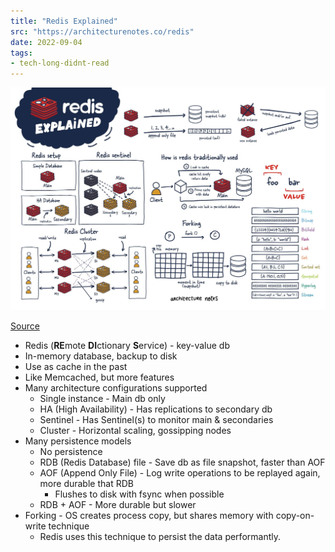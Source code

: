 ```yaml
---
title: "Redis Explained"
src: "https://architecturenotes.co/redis"
date: 2022-09-04
tags:
- tech-long-didnt-read
---
```


![](1-Projects/tech-long-didnt-read/Images/Redis%20Explained.png)

[Source](https://architecturenotes.co/redis)

- Redis (**RE**mote **DI**ctionary **S**ervice) - key-value db
- In-memory database, backup to disk
- Use as cache in the past
- Like Memcached, but more features
- Many architecture configurations supported
  - Single instance - Main db only
  - HA (High Availability) - Has replications to secondary db
  - Sentinel - Has Sentinel(s) to monitor main & secondaries
  - Cluster - Horizontal scaling, gossipping nodes
- Many persistence models
  - No persistence
  - RDB (Redis Database) file - Save db as file snapshot, faster than AOF
  - AOF (Append Only File) - Log write operations to be replayed again, more durable that RDB
    - Flushes to disk with fsync when possible
  - RDB + AOF - More durable but slower
- Forking - OS creates process copy, but shares memory with copy-on-write technique
  - Redis uses this technique to persist the data performantly.
